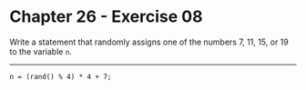 # Chapter 26 - Exercise 08

Write a statement that randomly assigns one of the numbers 7, 11, 15, or 19 to the variable `n`.

---

```
n = (rand() % 4) * 4 + 7;
```
